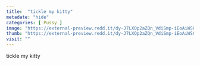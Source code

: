 ```yaml
---
title:  "tickle my kitty"
metadate: "hide"
categories: [ Pussy ]
image: "https://external-preview.redd.it/dy-J7LXOp2aZQn_VdiSmp-iEoAiWS0pphO5W396Bm-o.jpg?auto=webp&s=4be10b1a828fde880ad6ea865953f1d71c787c70"
thumb: "https://external-preview.redd.it/dy-J7LXOp2aZQn_VdiSmp-iEoAiWS0pphO5W396Bm-o.jpg?width=1080&crop=smart&auto=webp&s=87fe55e7b55927557799c63cb03ce0b0b679a540"
visit: ""
---
```

tickle my kitty
